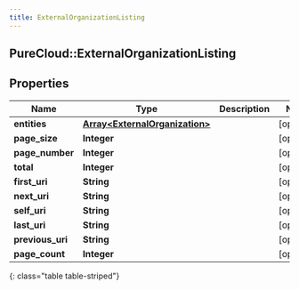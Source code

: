 ```yaml
---
title: ExternalOrganizationListing
---
```

## PureCloud::ExternalOrganizationListing

## Properties

|Name | Type | Description | Notes|
|------------ | ------------- | ------------- | -------------|
| **entities** | [**Array&lt;ExternalOrganization&gt;**](ExternalOrganization.html) |  | [optional] |
| **page_size** | **Integer** |  | [optional] |
| **page_number** | **Integer** |  | [optional] |
| **total** | **Integer** |  | [optional] |
| **first_uri** | **String** |  | [optional] |
| **next_uri** | **String** |  | [optional] |
| **self_uri** | **String** |  | [optional] |
| **last_uri** | **String** |  | [optional] |
| **previous_uri** | **String** |  | [optional] |
| **page_count** | **Integer** |  | [optional] |
{: class="table table-striped"}


